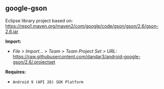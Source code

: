 ## google-gson

Eclipse library project based on:<br/>
https://repo1.maven.org/maven2/com/google/code/gson/gson/2.6/gson-2.6.jar

**Import:**
- _File > Import... > Team > Team Project Set > URL:_<br/>
  https://raw.githubusercontent.com/dandar3/android-google-gson/2.6/.projectset

**Requires:**
- `Android 9 (API 28) SDK Platform`